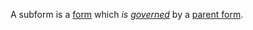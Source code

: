 A subform is a [form](https://github.com/gcassel/Modular-Organization-Terminology/blob/master/terms/form.md) which *is [governed](https://github.com/gcassel/Modular-Organization-Terminology/blob/master/terms/governance.md)* by a [parent form](https://github.com/gcassel/Modular-Organization-Terminology/blob/master/compound-terms/parent-form.md).


